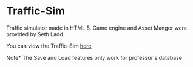 # Traffic-Sim
Traffic simulator made in HTML 5. Game engine and Asset Manger were provided by Seth Ladd. 

You can view the Traffic-Sim [here](https://brandonblaschke.github.io/Traffic-Sim/)

Note* The Save and Load features only work for professor's database 
